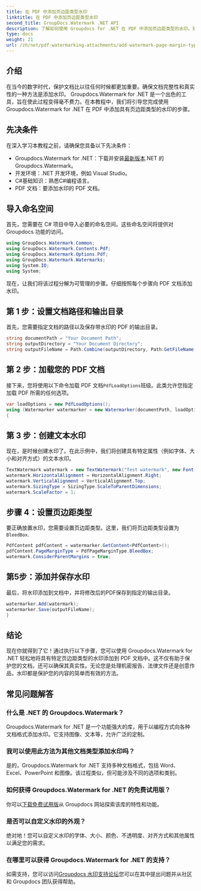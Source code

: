 ```yaml
---
title: 在 PDF 中添加页边距类型水印
linktitle: 在 PDF 中添加页边距类型水印
second_title: GroupDocs.Watermark .NET API
description: 了解如何使用 Groupdocs for .NET 在 PDF 中添加页边距类型的水印。轻松保护您的文档。
type: docs
weight: 21
url: /zh/net/pdf-watermarking-attachments/add-watermark-page-margin-type-pdf/
---
```

## 介绍
在当今的数字时代，保护文档比以往任何时候都更加重要。确保文档完整性和真实性的一种方法是添加水印。 Groupdocs.Watermark for .NET 是一个出色的工具，旨在使此过程变得毫不费力。在本教程中，我们将引导您完成使用 Groupdocs.Watermark for .NET 在 PDF 中添加具有页边距类型的水印的步骤。
## 先决条件
在深入学习本教程之前，请确保您具备以下先决条件：
-  Groupdocs.Watermark for .NET：下载并安装[最新版本](https://releases.groupdocs.com/Watermark/net/).NET 的 Groupdocs.Watermark。
- 开发环境：.NET 开发环境，例如 Visual Studio。
- C#基础知识：熟悉C#编程语言。
- PDF 文档：要添加水印的 PDF 文档。
## 导入命名空间
首先，您需要在 C# 项目中导入必要的命名空间。这些命名空间将提供对 Groupdocs 功能的访问。
```csharp
using GroupDocs.Watermark.Common;
using GroupDocs.Watermark.Contents.Pdf;
using GroupDocs.Watermark.Options.Pdf;
using GroupDocs.Watermark.Watermarks;
using System.IO;
using System;
```
现在，让我们将该过程分解为可管理的步骤。仔细按照每个步骤向 PDF 文档添加水印。
## 第 1 步：设置文档路径和输出目录
首先，您需要指定文档的路径以及保存带水印的 PDF 的输出目录。
```csharp
string documentPath = "Your Document Path";
string outputDirectory = "Your Document Directory";
string outputFileName = Path.Combine(outputDirectory, Path.GetFileName(documentPath));
```
## 第 2 步：加载您的 PDF 文档
接下来，您将使用以下命令加载 PDF 文档`PdfLoadOptions`班级。此类允许您指定加载 PDF 所需的任何选项。
```csharp
var loadOptions = new PdfLoadOptions();
using (Watermarker watermarker = new Watermarker(documentPath, loadOptions))
{
```
## 第 3 步：创建文本水印
现在，是时候创建水印了。在此示例中，我们将创建具有特定属性（例如字体、大小和对齐方式）的文本水印。
```csharp
TextWatermark watermark = new TextWatermark("Test watermark", new Font("Arial", 42));
watermark.HorizontalAlignment = HorizontalAlignment.Right;
watermark.VerticalAlignment = VerticalAlignment.Top;
watermark.SizingType = SizingType.ScaleToParentDimensions;
watermark.ScaleFactor = 1;
```
## 步骤 4：设置页边距类型
要正确放置水印，您需要设置页边距类型。这里，我们将页边距类型设置为`BleedBox`.
```csharp
PdfContent pdfContent = watermarker.GetContent<PdfContent>();
pdfContent.PageMarginType = PdfPageMarginType.BleedBox;
watermark.ConsiderParentMargins = true;
```
## 第5步：添加并保存水印
最后，将水印添加到文档中，并将修改后的PDF保存到指定的输出目录。
```csharp
watermarker.Add(watermark);
watermarker.Save(outputFileName);
}
```
## 结论
现在你就得到了它！通过执行以下步骤，您可以使用 Groupdocs.Watermark for .NET 轻松地将具有特定页边距类型的水印添加到 PDF 文档中。这不仅有助于保护您的文档，还可以确保其真实性。无论您是处理机密报告、法律文件还是创意作品，水印都是保护您的内容的简单而有效的方法。
## 常见问题解答
### 什么是 .NET 的 Groupdocs.Watermark？
Groupdocs.Watermark for .NET 是一个功能强大的库，用于以编程方式向各种文档格式添加水印。它支持图像、文本等，允许广泛的定制。
### 我可以使用此方法为其他文档类型添加水印吗？
是的，Groupdocs.Watermark for .NET 支持多种文档格式，包括 Word、Excel、PowerPoint 和图像。该过程类似，但可能涉及不同的选项和类别。
### 如何获得 Groupdocs.Watermark for .NET 的免费试用版？
你可以[下载免费试用版](https://releases.groupdocs.com/)从 Groupdocs 网站探索该库的特性和功能。
### 是否可以自定义水印的外观？
绝对地！您可以自定义水印的字体、大小、颜色、不透明度、对齐方式和其他属性以满足您的需求。
### 在哪里可以获得 Groupdocs.Watermark for .NET 的支持？
如需支持，您可以访问[Groupdocs 水印支持论坛](https://forum.groupdocs.com/c/watermark/19)您可以在其中提出问题并从社区和 Groupdocs 团队获得帮助。